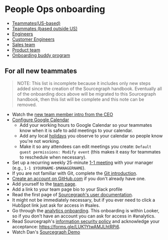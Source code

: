 # People Ops onboarding

- [Teammates(US-based)](../from-graphbook/onboarding_remote_us.md)
- [Teammates (based outside US)](../from-graphbook/onboarding_remote_non_us.md)
- [Engineers](../../engineering/onboarding.md)
- [Customer Engineers](../../ce/onboarding.md)
- [Sales team](../../sales/onboarding/index.md)
- [Product team](../../product/onboarding/index.md)
- [Onboarding buddy program](../buddy-program.md)

## For all new teammates

> NOTE: This list is incomplete because it includes only new steps added since the creation of the Sourcegraph handbook. Eventually all of the onboarding docs above will be migrated to this Sourcegraph handbook, then this list will be complete and this note can be removed.

- Watch the [new team member intro from the CEO](https://www.youtube.com/watch?v=EVHUGZe5uts)
- [Configure Google Calendar](https://calendar.google.com/calendar/r/settings)
  - Add your working hours to Google Calendar so your teammates know when it is safe to add meetings to your calendar.
  - Add any local [holidays](../holidays.md) you observe to your calendar so people know you're not working.
  - Make it so any attendees can edit meetings you create: `Default guest permissions: Modify event` (this makes it easy for teammates to reschedule when necessary).
- Set up a recurring weekly 25-minute [1-1 meeting](../../leadership/1-1.md) with your manager (e.g., `1-1 $YOURNAME-$MANAGERNAME`).
- If you are not familiar with Git, complete the [Git introduction](git_intro.md).
- [Create an account on GitHub.com](https://github.com/join) if you don't already have one.
- Add yourself to the [team page](../../../company/team/index.md).
- Add a link to your team page bio to your Slack profile
- Read the first page of [Sourcegraph's user documentation](https://docs.sourcegraph.com/user).
- It might not be immediately necessary, but if you ever need to click a HubSpot link just ask for access in #sales.
- Go through the [analytics onboarding](https://sourcegraph.looker.com/projects/sourcegraph_events/files/1_home.md). This onboarding is within Looker, so if you don't have an account you can ask for access in #analytics. 
- Read Sourcegraph's [information security policy](https://about.sourcegraph.com/security) and acknowledge your acceptance: https://forms.gle/LUK1YtwAMJLhtRPi6.
- Watch Dan's [Sourcegraph Demo](https://drive.google.com/file/d/1VUZ0rnZQpNgjtGDI0tMC-h-OtL0Czz8H/view)
